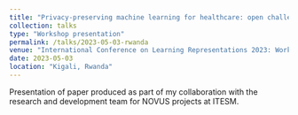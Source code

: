 ```yaml
---
title: "Privacy-preserving machine learning for healthcare: open challenges and future perspectives"
collection: talks
type: "Workshop presentation"
permalink: /talks/2023-05-03-rwanda
venue: "International Conference on Learning Representations 2023: Workshop on Trustworthy Machine Learning for Healthcare"
date: 2023-05-03
location: "Kigali, Rwanda"
---
```

Presentation of paper produced as part of my collaboration with the research and development team for NOVUS projects at ITESM.
